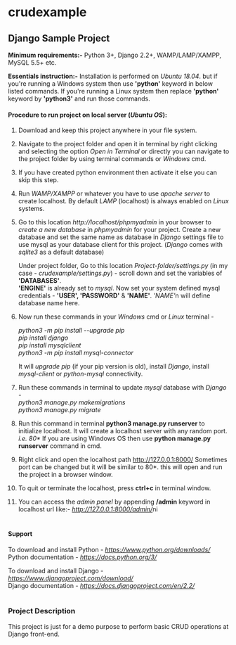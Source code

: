 # crudexample
## Django Sample Project

<strong>Minimum requirements:-</strong> Python 3+, Django 2.2+, WAMP/LAMP/XAMPP, MySQL 5.5+ etc.

<strong>Essentials instruction:-</strong> Installation is performed on <em>Ubuntu 18.04</em>. but if you're running a Windows system then use <strong>'python'</strong> keyword in below listed commands. If you're running a Linux system then replace <strong>'python'</strong> keyword by <strong>'python3'</strong> and run those commands.

<h4>Procedure to run project on local server (<em>Ubuntu OS</em>):</h4>


1. Download and keep this project anywhere in your file system.

2. Navigate to the project folder and open it in terminal by right clicking and selecting the option <em>Open in Terminal</em>
or directly you can navigate to the project folder by using terminal commands or <em>Windows</em> cmd.

3. If you have created python environment then activate it else you can skip this step.

4. Run <em>WAMP/XAMPP</em> or whatever you have to use <em>apache server</em> to create localhost. By default <em>LAMP</em> (localhost) is always enabled on <em>Linux</em> systems. 

5. Go to this location <em>http://localhost/phpmyadmin</em> in your browser to <em>create a new database</em> in <em>phpmyadmin</em> for your project. Create a new database and set the same name as database in <em>Django</em> settings file to use mysql as your database client for this project. (<em>Django</em> comes with <em>sqlite3</em> as a default database)

    Under project folder, Go to this location <em>Project-folder/settings.py</em> (in my case - <em>crudexample/settings.py</em>) - scroll down and set the variables of <strong>'DATABASES'</strong>. <br>
    <strong>'ENGINE'</strong> is already set to <em>mysql</em>. Now set your system defined mysql credentials - <strong>'USER', 'PASSWORD'</strong> & <strong>'NAME'</strong>. <em>'NAME'</em>n will define database name here.

6. Now run these commands in your <em>Windows</em> cmd or <em>Linux</em> terminal -

    <em>python3 -m pip install --upgrade pip</em>
    <br><em>pip install django</em>
    <br><em>pip install mysqlclient</em>
    <br><em>python3 -m pip install mysql-connector</em>

    It will <em>upgrade pip</em> (if your pip version is old), install <em>Django</em>, install <em>mysql-client</em> or <em>python-mysql</em> connectivity. 

7. Run these commands in terminal to update <em>mysql</em> database with <em>Django</em> - 
    <br><em>python3 manage.py makemigrations</em>
    <br><em>python3 manage.py migrate</em>

8. Run this command in terminal <strong>python3 manage.py runserver</strong> to initialize localhost. It will create a localhost server with any random port. <em>i.e. 80*</em>
If you are using Windows OS then use <strong>python manage.py runserver</strong> command in cmd.

9. Right click and open the localhost path http://127.0.0.1:8000/ 
   Sometimes port can be changed but it will be similar to 80*. this will open and run the project in a browser window.

10. To quit or terminate the localhost, press <strong>ctrl+c</strong> in terminal window.

11. You can access the <em>admin panel</em> by appending <strong>/admin</strong> keyword in localhost url like:- <em>http://127.0.0.1:8000/admin/</em>ni

# <h4>Support</h4>

To download and install Python - <em>https://www.python.org/downloads/</em>
<br>Python documentation - <em>https://docs.python.org/3/</em>

To download and install Django - <em>https://www.djangoproject.com/download/</em>
<br>Django documentation - <em>https://docs.djangoproject.com/en/2.2/</em>

# <h3>Project Description</h3>

This project is just for a demo purpose to perform basic CRUD operations at Django front-end.

